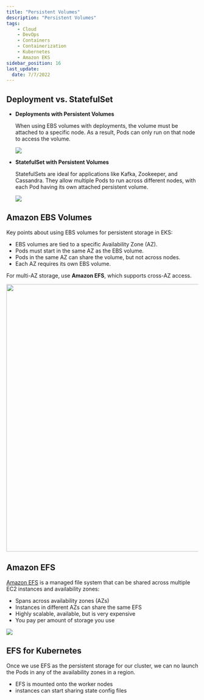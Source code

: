 ```yaml
---
title: "Persistent Volumes"
description: "Persistent Volumes"
tags: 
    - Cloud
    - DevOps
    - Containers
    - Containerization
    - Kubernetes
    - Amazon EKS
sidebar_position: 16
last_update:
  date: 7/7/2022
---
```



## Deployment vs. StatefulSet

- **Deployments with Persistent Volumes**  

  When using EBS volumes with deployments, the volume must be attached to a specific node. As a result, Pods can only run on that node to access the volume.

  <div class='img-center'>
  <img src="../../Images/persistenvolumes-deployments.png">
  </div>

- **StatefulSet with Persistent Volumes**  

  StatefulSets are ideal for applications like Kafka, Zookeeper, and Cassandra. They allow multiple Pods to run across different nodes, with each Pod having its own attached persistent volume.

  <div class='img-center'>
  <img src="../../Images/persistenvolumes-statefulsets.png">
  </div>


## Amazon EBS Volumes 

Key points about using EBS volumes for persistent storage in EKS:

- EBS volumes are tied to a specific Availability Zone (AZ).
- Pods must start in the same AZ as the EBS volume.
- Pods in the same AZ can share the volume, but not across nodes.
- Each AZ requires its own EBS volume.

For multi-AZ storage, use **Amazon EFS**, which supports cross-AZ access.

<div class='img-center'>
<img width=700 src="../../Images/Lab57-ebs-efs.png">
</div>

## Amazon EFS

[Amazon EFS](https://aws.amazon.com/efs/) is a managed file system that can be shared across multiple EC2 instances and availability zones:

- Spans across availability zones (AZs)
- Instances in different AZs can share the same EFS
- Highly scalable, available, but is very expensive
- You pay per amount of storage you use 

![](../../Images/what-is-efs-file-system.png)  


## EFS for Kubernetes

Once we use EFS as the persistent storage for our cluster, we can no launch the Pods in any of the availability zones in a region.

- EFS is mounted onto the worker nodes
- instances can start sharing state config files



 

  